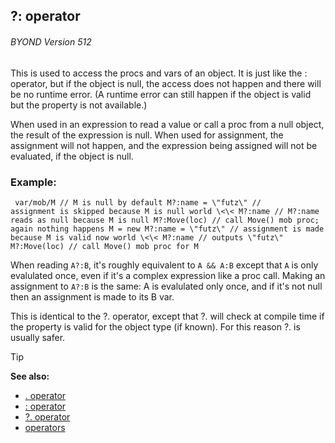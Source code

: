 ## ?: operator 
###### BYOND Version 512


This is used to access the procs and vars of an object. It is
just like the : operator, but if the object is null, the access does not
happen and there will be no runtime error. (A runtime error can still
happen if the object is valid but the property is not available.)


When used in an expression to read a value or call a proc from
a null object, the result of the expression is null. When used for
assignment, the assignment will not happen, and the expression being
assigned will not be evaluated, if the object is null.
### Example:

``` dm
 var/mob/M // M is null by default M?:name = \"futz\" //
assignment is skipped because M is null world \<\< M?:name // M?:name
reads as null because M is null M?:Move(loc) // call Move() mob proc;
again nothing happens M = new M?:name = \"futz\" // assignment is made
because M is valid now world \<\< M?:name // outputs \"futz\"
M?:Move(loc) // call Move() mob proc for M 
```
 

When
reading `A?:B`, it\'s roughly equivalent to `A && A:B` except that `A`
is only evalulated once, even if it\'s a complex expression like a proc
call. Making an assignment to `A?:B` is the same: A is evalulated only
once, and if it\'s not null then an assignment is made to its B var.


This is identical to the ?. operator, except that ?. will check
at compile time if the property is valid for the object type (if known).
For this reason ?. is usually safer.

> [!TIP] 
> **See also:**
> +   [. operator](/ref/operator/%2e.md) 
> +   [: operator](/ref/operator/:.md) 
> +   [?. operator](/ref/operator/%3f%2e.md) 
> +   [operators](/ref/operator.md) 